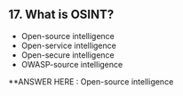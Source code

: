 ## 17. What is OSINT?

- Open-source intelligence
- Open-service intelligence
- Open-secure intelligence
- OWASP-source intelligence

**ANSWER HERE : Open-source intelligence
